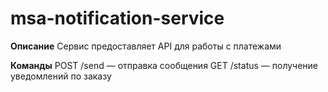 # msa-notification-service

**Описание**
Сервис предоставляет API для работы с платежами

**Команды**
    POST /send — отправка сообщения
    GET /status — получение уведомлений по заказу

